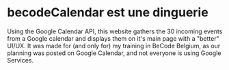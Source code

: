# becodeCalendar est une dinguerie
Using the Google Calendar API, this website gathers the 30 incoming events from a Google calendar and displays them on it's main page with a "better" UI/UX.
It was made for (and only for) my training in BeCode Belgium, as our planning was posted on Google Calendar, and not everyone is using Google Services.
